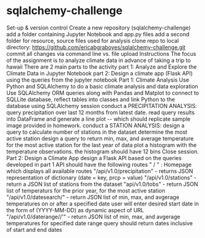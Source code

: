 # sqlalchemy-challenge
Set-up & version control
Create a new repository (sqlalchemy-challenge)
add a folder containing Jupyter Notebook and app.py files
add a second folder for resource, source files used for analysis
clone repo to local directory: https://github.com/ericabgraboyes/sqlalchemy-challenge.git
commit all changes via command line vs. file upload
Instructions
The focus of the assignment is to analyze climate data in advance of taking a trip to hawaii
There are 2 main parts to the activity
part 1: Analyze and Explore the Climate Data in Jupyter Notebook
part 2: Design a climate app (Flask API) using the queries from the jupyter notebook
Part 1: Climate Analysis
Use Python and SQLAlchemy to do a basic climate analysis and data exploration
Use SQLAlchemy ORM queries along with Pandas and Matplot to
connect to SQLLite database, reflect tables into classes and link Python to the database using SQLAlchemy session
conduct a PRECIPITATION ANALYSIS:
query precipitation over last 12 months from latest date.
read query results into DataFrame and generate a line plot -- which should replicate sample image provided in homework.
conduct a STATION ANALYSIS:
design a query to calculate number of stations in the dataset
determine the most active station
design a query to return min, max, and average temperature for the most active station for the last year of data
plot a histogram with the temperature observations. the histogram should have 12 bins
Close session.
Part 2: Design a Climate App
design a Flask API based on the queries developed in part 1
API should have the following routes
" / " : Homepage which displays all available routes
"/api/v1.0/precipitation" - returns JSON representation of dictionary (date = key, prcp = value)
"/api/v1.0/stations" - return a JSON list of stations from the dataset
"api/v1.0/tobs" - return JSON list of temperaturs for the prior year, for the most active station
"/api/v1.0/datesearch/" - return JSON list of min, max, and avgerage temperatures on or after a specified date
user will enter desired start date in the form of (YYYY-MM-DD) as dynamic aspect of URL
"/api/v1.0/daterange//'" - return JSON list of min, max, and avgerage temperatures for specified date range
query should return dates inclusive of start and end dates

